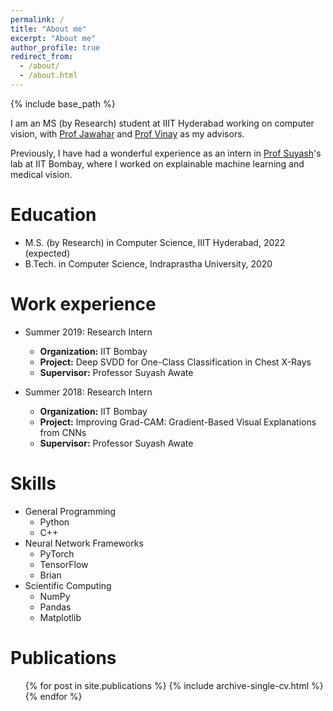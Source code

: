 ```yaml
---
permalink: /
title: "About me"
excerpt: "About me"
author_profile: true
redirect_from: 
  - /about/
  - /about.html
---
```


{% include base_path %}

I am an MS (by Research) student at IIIT Hyderabad working on computer vision, with [Prof Jawahar](https://faculty.iiit.ac.in/~jawahar/) and [Prof Vinay](https://vinaypn.github.io/) as my advisors.

Previously, I have had a wonderful experience as an intern in [Prof Suyash](https://www.cse.iitb.ac.in/~suyash/)'s lab at IIT Bombay, where I worked on explainable machine learning and medical vision.

Education
======
* M.S. (by Research) in Computer Science, IIIT Hyderabad, 2022 (expected)
* B.Tech. in Computer Science, Indraprastha University, 2020

Work experience
======
* Summer 2019: Research Intern
  * **Organization:** IIT Bombay
  * **Project:** Deep SVDD for One-Class Classification in Chest X-Rays
  * **Supervisor:** Professor Suyash Awate

* Summer 2018: Research Intern
  * **Organization:** IIT Bombay
  * **Project:** Improving Grad-CAM: Gradient-Based Visual Explanations from CNNs
  * **Supervisor:** Professor Suyash Awate
  
Skills
======
* General Programming
  * Python
  * C++
* Neural Network Frameworks
  * PyTorch
  * TensorFlow
  * Brian
* Scientific Computing
  * NumPy
  * Pandas
  * Matplotlib

Publications
======
  <ul>{% for post in site.publications %}
    {% include archive-single-cv.html %}
  {% endfor %}</ul>

